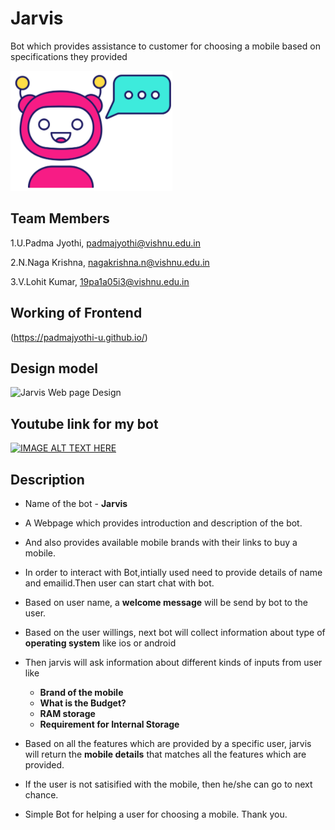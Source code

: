 # Jarvis 
  Bot which provides assistance to customer for choosing a mobile based on specifications they provided
  
  ![jarvis](https://github.com/PadmaJyothi-U/ML2021/blob/files/jarvis.png)
  
## Team Members
1.U.Padma Jyothi, padmajyothi@vishnu.edu.in

2.N.Naga Krishna, nagakrishna.n@vishnu.edu.in

3.V.Lohit Kumar, 19pa1a05i3@vishnu.edu.in

## Working of Frontend
(https://padmajyothi-u.github.io/)
## Design model 
![Jarvis Web page Design](https://github.com/PadmaJyothi-U/PadmaJyothi-U.github.io/blob/main/img/webpage.PNG)

## Youtube link for my bot
 [![IMAGE ALT TEXT HERE](https://img.youtube.com/vi/uQLwMbKEmrs/0.jpg)](https://www.youtube.com/watch?v=uQLwMbKEmrs)

## Description
* Name of the bot - **Jarvis**
* A Webpage which provides introduction and description of the bot.
* And also provides available mobile brands with their links to buy a mobile.
* In order to interact with Bot,intially used need to provide details of name and emailid.Then user can start chat with bot.
* Based on user name, a **welcome message** will be send by bot to the user.
* Based on the user willings, next bot will collect information about type of **operating system** like ios or android
* Then jarvis will ask information about different kinds of inputs from user like 
  + **Brand of the mobile**
  + **What is the Budget?**
  + **RAM storage**
  + **Requirement for Internal Storage**
  
* Based on all the features which are provided by a specific user, jarvis will return the **mobile details** that matches all the features which are provided.
* If the user is not satisified with the mobile, then he/she can go to next chance. 
* Simple Bot for helping a user for choosing a mobile. Thank you.
